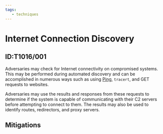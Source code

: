 ```yaml
---
tags:
   - techniques
---
```

# Internet Connection Discovery
## ID:T1016/001
Adversaries may check for Internet connectivity on compromised systems. This may be performed during automated discovery and can be accomplished in numerous ways such as using [Ping](software/S0097), <code>tracert</code>, and GET requests to websites.

Adversaries may use the results and responses from these requests to determine if the system is capable of communicating with their C2 servers before attempting to connect to them. The results may also be used to identify routes, redirectors, and proxy servers.
## Mitigations
